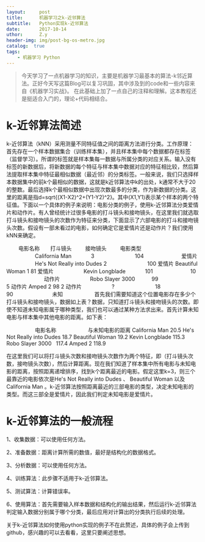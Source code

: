 ```yaml
--- 
layout:     post 
title:      机器学习之k-近邻算法
subtitle:   Python实现k-近邻算法
date:       2017-10-14
uthor:      Z.y 
header-img: img/post-bg-os-metro.jpg
catalog:  true
tags: 
    - 机器学习 Python
---
```




>今天学习了一点机器学习的知识，主要是机器学习最基本的算法-k邻近算法。正好今天写这篇Blog可以复习巩固，其中涉及到的code和一些内容来自《机器学习实战》。
在此基础上加了一点自己的注释和理解。这本教程还是挺适合入门的，理论+代码相结合。

# k-近邻算法简述
k-近邻算法（kNN）采用测量不同特征值之间的距离方法进行分类。工作原理：首先存在一个样本数据集合（训练样本集），并且样本集中每个数据都存在标签（监督学习）。所谓的标签就是样本集每一数据与所属分类的对应关系。输入没有标签的新数据后，将新数据的每个特征与样本集中数据对应的特征相比较，然后算法提取样本集中特征最相似数据（最近邻）的分类标签。一般来说，我们只选择样本数据集中的前k个最相似的数据，这就是k近邻算法中k的出处，k通常不大于20的整数。最后选择k个最相似数据中出现次数最多的分类，作为新数据的分类。这里的距离是指d=sqrt{(X1-X2)^2+(Y1-Y2)^2}。其中(X1,Y1)表示某个样本的两个特征值。下面以一个具体的例子来说明：电影分类的例子，使用k-近邻算法分类爱情片和动作片。有人曾经统计过很多电影的打斗镜头和接吻镜头，在这里我们就选取打斗镜头和接吻镜头的次数作为特征来分类，下面显示了六部电影的打斗和接吻镜头次数。假设有一部未看过的电影，如何确定它是爱情片还是动作片？我们使用kNN来确定。

                    电影名称                     打斗镜头                     接吻镜头                     电影类型   
                    California Man              3                           104                         爱情片
                    He's Not Really into Dudes  2                           100                         爱情片
                    Beautiful Woman             1                           81                          爱情片
                    Kevin Longblade             101                         10                          动作片
                    Robo Slayer 3000            99                          5                           动作片
                    Amped 2                     98                          2                           动作片
                    ?                           18                          90                          未知
                    
首先我们需要知道这个位置电影存在多少个打斗镜头和接吻镜头，数据如上表？数据，只知道打斗镜头和接吻镜头的次数。即使不知道未知电影属于哪种类型，我们也可以通过某种方法求出来。首先计算未知电影与样本集中其他电影的距离。如下表：

                    电影名称                        与未知电影的距离
                    California Man                    20.5
                    He's Not Really into Dudes        18.7
                    Beautiful Woman                   19.2
                    Kevin Longblade                   115.3
                    Robo Slayer 3000                  117.4
                    Amped 2                           118.9
                    
 在这里我们可以将打斗镜头次数和接吻镜头次数作为两个特征，即（打斗镜头次数，接吻镜头次数），然后计算距离。现在我们知道了样本集中所有电影与未知电影的距离，按照距离递增排序，找到k个距离最近的电影。假定这里k=3，则三个最靠近的电影依次是He's Not Really into Dudes 、 Beautiful Woman 以及California Man 。k-近邻算法按照距离最近的三部电影的类型，决定未知电影的类型。而这三部全是爱情片，因此我们判定未知电影是爱情片。

# k-近邻算法的一般流程
1、收集数据：可以使用任何方法。

2、准备数据：距离计算所需的数值，最好是结构化的数据格式。

3、分析数据：可以使用任何方法。

4、训练算法：此步骤不适用于k-近邻算法。

5、测试算法：计算错误率。

6、使用算法：首先需要输入样本数据和结构化的输出结果，然后运行k-近邻算法判定输入数据分别属于哪个分类，最后应用对计算出的分类执行后续的处理。

关于k-近邻算法如何使用python实现的例子不在此赘述，具体的例子会上传到github，感兴趣的可以去看看，这里只要阐述思想。

